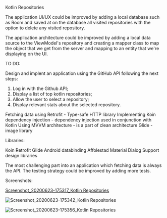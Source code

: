 Kotlin Repositories


The application UI/UX could be improved by adding a local database such as Room and saved at on the database 
all visited repositories with the option to delete any visited repository. 

The application architecture could be improved by adding a local data source to the ViewModel's repository and
creating a mapper class to map the object that we get from the server and mapping to an entity 
that we're displaying on the UI.

TO DO:

Design and implent an application using the GitHub API following the next steps:
  1. Log in with the Github API;
  2. Display a list of top kotlin repositories;
  3. Allow the user to select a repository;
  4. Display relevant stats about the selected repository.
  
  
Fetching data using Retrofit - Type-safe HTTP library
Implementing Koin dependency injection - dependency injection used in conjunction with Kotlin
Using MVVM architecture - is a part of clean architecture
Glide - image library

Libraries:

Koin
Retrofit
Glide
Android databinding
Affolestad Material Dialog
Support design libraries

The most challenging part into an application which fetching data is always the API.
The testing strategy could be improved by adding more tests.

Screenshots:


[Screenshot_20200623-175317_Kotlin Repositories](https://user-images.githubusercontent.com/33603567/85556104-35c45980-b62f-11ea-8853-0b96c64947d4.jpg)

![Screenshot_20200623-175342_Kotlin Repositories](https://user-images.githubusercontent.com/33603567/85556167-4379df00-b62f-11ea-99ec-1f4c3fa13097.jpg)

![Screenshot_20200623-175356_Kotlin Repositories](https://user-images.githubusercontent.com/33603567/85556187-48d72980-b62f-11ea-9626-5bb94360db7f.jpg)

